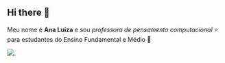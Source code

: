 ## Hi there 👋
Meu nome é **Ana Luiza** e sou _professora de pensamento computacional_ ⭐ para estudantes do Ensino Fundamental e Médio 💜 

![](https://tenor.com/pt-PT/view/baby-yoda-happy-gif-27437903).

